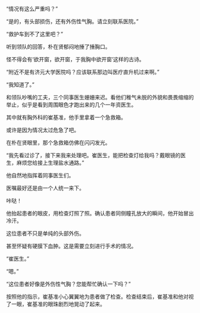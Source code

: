 “情况有这么严重吗？”

“是的，有头部损伤，还有外伤性气胸。请立刻联系医院。”

“救护车到不了这里吧？”

听到领队的回答，朴在贤郁闷地捶了捶胸口。

怪不得会有‘欲开窗，欲开窗，于我胸中欲开窗’这样的古诗。

“附近不是有济元大学医院吗？应该联系那边叫医疗直升机过来啊。”

“我知道了。”

和领队吵嘴的工夫，三个同事医生姗姗来迟。看他们稚气未脱的外貌和畏畏缩缩的举止，似乎是看到周围眼色才跑出来的几个一年资医生。

其中就有胸外科的崔基准，他手里拿着一个急救箱。

或许是因为情况太过危急了吧。

在朴在贤眼里，那个急救箱仿佛在闪闪发光。

“我先看过诊了，接下来我来处理吧。崔医生，能把检查灯给我吗？戴眼镜的医生，麻烦您给接上生理盐水通路。”

他自然地指挥着同事医生们。

医嘱最好还是由一个人统一来下。

咔哒！

他抬起患者的眼皮，用检查灯照了照。确认患者同侧瞳孔放大的瞬间，他开始冒出冷汗。

这位患者不只是单纯的头部外伤。

甚至怀疑有硬膜下血肿。这是需要立刻进行手术的情况。

“崔医生。”

“嗯。”

“这位患者好像是外伤性气胸？您能帮忙确认一下吗？”

按照他的指示，崔基准小心翼翼地为患者做了检查。检查结束后，崔基准和他对视了一眼，崔基准的眼珠剧烈地晃动了起来。